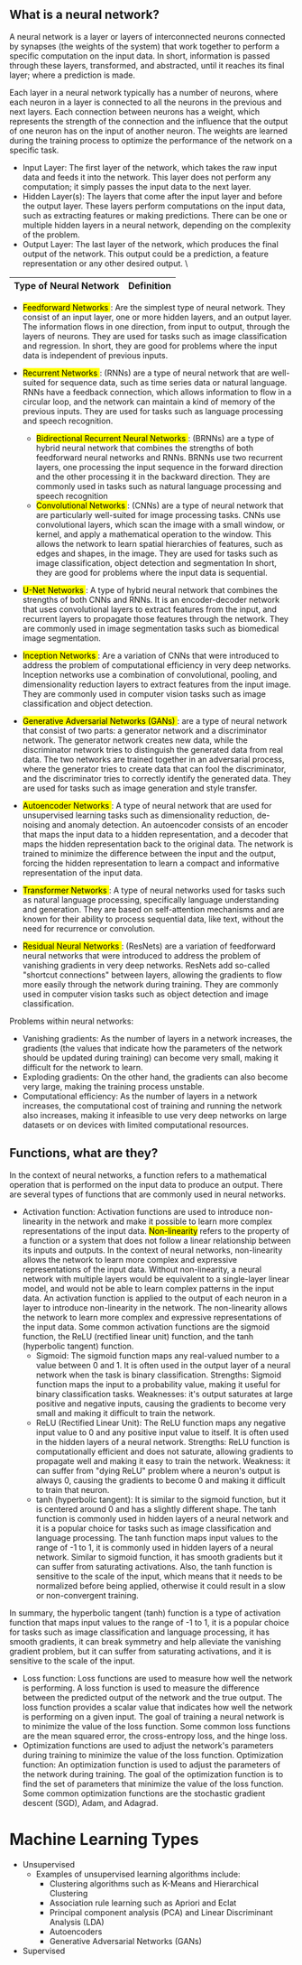 ## What is a neural network?
A neural network is a layer or layers of interconnected neurons connected by synapses (the weights of the system) that work together to perform a specific computation on the input data. In short, information is passed through these layers, transformed, and abstracted, until it reaches its final layer; where a prediction is made. 

Each layer in a neural network typically has a number of neurons, where each neuron in a
  layer is connected to all the neurons in the previous and next layers. Each connection between neurons has a weight,
  which represents the strength of the connection and the influence that the output of one neuron has on the input of
  another neuron. The weights are learned during the training process to optimize the performance of the network on a
  specific task.
  
  - Input Layer: The first layer of the network, which takes the raw input data and feeds it into the network. This
      layer does not perform any computation; it simply passes the input data to the next layer.
  - Hidden Layer(s): The layers that come after the input layer and before the output layer. These layers perform
    computations on the input data, such as extracting features or making predictions. There can be one or multiple
    hidden layers in a neural network, depending on the complexity of the problem.
  - Output Layer:  The last layer of the network, which produces the final output of the network. This output could be
    a prediction, a feature representation or any other desired output.
\

| Type of Neural Network | Definition |
|------------------------|------------|
- <mark> Feedforward Networks </mark>: Are the simplest type of neural network. They consist of an input layer, one or more hidden layers, and an output layer. The information flows in one direction, from input to output, through the layers of neurons. They are used for tasks such as image classification and regression. In short, they are good for problems where the input data is independent of previous inputs.


- <mark> Recurrent Networks </mark>:  (RNNs) are a type of neural network that are well-suited for sequence data, such as time series data or natural language. RNNs have a feedback connection, which allows information to flow in a circular loop, and the network can maintain a kind of memory of the previous inputs. They are used for tasks such as language processing and speech recognition.

    -  <mark> Bidirectional Recurrent Neural Networks </mark>: (BRNNs) are a type of hybrid neural network that combines the strengths
        of both feedforward neural networks and RNNs. BRNNs use two recurrent layers, one processing the input sequence in
        the forward direction and the other processing it in the backward direction. They are commonly used in tasks such
        as natural language processing and speech recognition
    - <mark> Convolutional Networks </mark>: (CNNs) are a type of neural network that are particularly well-suited for image processing tasks. CNNs use convolutional layers, which scan the image with a small window, or kernel, and apply a mathematical operation to the window. This allows the network to learn spatial hierarchies of features, such as edges and shapes, in the image. They are used for tasks such as image classification, object detection and segmentation In short, they are good for problems where the input data is sequential.


- <mark> U-Net Networks </mark>: A type of hybrid neural network that combines the strengths of both CNNs and RNNs. It is an
      encoder-decoder network that uses convolutional layers to extract features from the input, and recurrent layers to
      propagate those features through the network. They are commonly used in image segmentation tasks such as
      biomedical image segmentation.


- <mark> Inception Networks </mark>: Are a variation of CNNs that were introduced to address the problem of computational
      efficiency in very deep networks. Inception networks use a combination of convolutional, pooling, and
      dimensionality reduction layers to extract features from the input image. They are commonly used in computer
      vision tasks such as image classification and object detection.


- <mark> Generative Adversarial Networks (GANs) </mark>:  are a type of neural network that consist of two parts: a generator network
  and a discriminator network. The generator network creates new data, while the discriminator network tries to
  distinguish the generated data from real data. The two networks are trained together in an adversarial process, where
  the generator tries to create data that can fool the discriminator, and the discriminator tries to correctly identify
  the generated data. They are used for tasks such as image generation and style transfer.

- <mark> Autoencoder Networks </mark>: A type of neural network that are used for unsupervised learning tasks such as dimensionality
  reduction, de-noising and anomaly detection. An autoencoder consists of an encoder that maps the input data to a
  hidden representation, and a decoder that maps the hidden representation back to the original data. The network is
  trained to minimize the difference between the input and the output, forcing the hidden representation to learn a
  compact and informative representation of the input data.

- <mark> Transformer Networks </mark>: A type of neural networks used for tasks such as natural language processing, specifically
  language understanding and generation. They are based on self-attention mechanisms and are known for their ability to
  process sequential data, like text, without the need for recurrence or convolution.

- <mark> Residual Neural Networks </mark>: (ResNets) are a variation of feedforward neural networks that were introduced to address the
  problem of vanishing gradients in very deep networks. ResNets add so-called "shortcut connections" between layers,
  allowing the gradients to flow more easily through the network during training. They are commonly used in computer
  vision tasks such as object detection and image classification.

Problems within neural networks:

- Vanishing gradients: As the number of layers in a network increases, the gradients (the values that indicate how the
  parameters of the network should be updated during training) can become very small, making it difficult for the
  network to learn.
- Exploding gradients: On the other hand, the gradients can also become very large, making the training process
  unstable.
- Computational efficiency: As the number of layers in a network increases, the computational cost of training and
  running the network also increases, making it infeasible to use very deep networks on large datasets or on devices
  with limited computational resources.

## Functions, what are they?

In the context of neural networks, a function refers to a mathematical operation that is performed on the input data to produce an output. There are several types of functions that are commonly used in neural networks.

- Activation function: Activation functions are used to introduce non-linearity in the network and make it possible to learn more complex representations of the input data. <mark>Non-linearity</mark> refers to the property of a function or a system that does not follow a linear relationship between its inputs and outputs. In the context of neural networks, non-linearity allows the network to learn more complex and expressive representations of the input data. Without non-linearity, a neural network with multiple layers would be equivalent to a single-layer linear model, and would not be able to learn complex patterns in the input data. An activation function is applied to the output of each neuron in a layer to introduce non-linearity in the network. The non-linearity allows the network to learn more complex and expressive representations of the input data. Some common activation functions are the sigmoid function, the ReLU (rectified linear unit) function, and the tanh (hyperbolic tangent) function.
  - Sigmoid: The sigmoid function maps any real-valued number to a value between 0 and 1. It is often used in the output layer of a neural network when the task is binary classification. Strengths: Sigmoid function maps the input to a probability value, making it useful for binary classification tasks. Weaknesses: it's output saturates at large positive and negative inputs, causing the gradients to become very small and making it difficult to train the network. 
  - ReLU (Rectified Linear Unit): The ReLU function maps any negative input value to 0 and any positive input value to itself. It is often used in the hidden layers of a neural network. Strengths: ReLU function is computationally efficient and does not saturate, allowing gradients to propagate well and making it easy to train the network. Weakness: it can suffer from "dying ReLU" problem where a neuron's output is always 0, causing the gradients to become 0 and making it difficult to train that neuron.
  - tanh (hyperbolic tangent): It is similar to the sigmoid function, but it is centered around 0 and has a slightly different shape. The tanh function is commonly used in hidden layers of a neural network and it is a popular choice for tasks such as image classification and language processing. The tanh function maps input values to the range of -1 to 1, it is commonly used in hidden layers of a neural network. Similar to sigmoid function, it has smooth gradients but it can suffer from saturating activations. Also, the tanh function is sensitive to the scale of the input, which means that it needs to be normalized before being applied, otherwise it could result in a slow or non-convergent training.

In summary, the hyperbolic tangent (tanh) function is a type of activation function that maps input values to the range of -1 to 1, it is a popular choice for tasks such as image classification and language processing, it has smooth gradients, it can break symmetry and help alleviate the vanishing gradient problem, but it can suffer from saturating activations, and it is sensitive to the scale of the input.
- Loss function: Loss functions are used to measure how well the network is performing. A loss function is used to measure the difference between the predicted output of the network and the true output. The loss function provides a scalar value that indicates how well the network is performing on a given input. The goal of training a neural network is to minimize the value of the loss function. Some common loss functions are the mean squared error, the cross-entropy loss, and the hinge loss.
- Optimization functions are used to adjust the network's parameters during training to minimize the value of the loss function. Optimization function: An optimization function is used to adjust the parameters of the network during training. The goal of the optimization function is to find the set of parameters that minimize the value of the loss function. Some common optimization functions are the stochastic gradient descent (SGD), Adam, and Adagrad.

# Machine Learning Types
- Unsupervised
  - Examples of unsupervised learning algorithms include:
    - Clustering algorithms such as K-Means and Hierarchical Clustering 
    - Association rule learning such as Apriori and Eclat 
    - Principal component analysis (PCA) and Linear Discriminant Analysis (LDA)
    - Autoencoders 
    - Generative Adversarial Networks (GANs)
- Supervised
